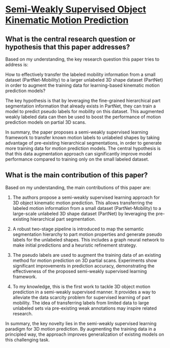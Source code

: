 # [Semi-Weakly Supervised Object Kinematic Motion Prediction](https://arxiv.org/abs/2303.17774)

## What is the central research question or hypothesis that this paper addresses?

 Based on my understanding, the key research question this paper tries to address is:

How to effectively transfer the labeled mobility information from a small dataset (PartNet-Mobility) to a larger unlabeled 3D shape dataset (PartNet) in order to augment the training data for learning-based kinematic motion prediction models?

The key hypothesis is that by leveraging the fine-grained hierarchical part segmentation information that already exists in PartNet, they can train a model to predict pseudo labels for mobility on this dataset. This augmented weakly labeled data can then be used to boost the performance of motion prediction models on partial 3D scans.

In summary, the paper proposes a semi-weakly supervised learning framework to transfer known motion labels to unlabeled shapes by taking advantage of pre-existing hierarchical segmentations, in order to generate more training data for motion prediction models. The central hypothesis is that this data augmentation approach can significantly improve model performance compared to training only on the small labeled dataset.


## What is the main contribution of this paper?

 Based on my understanding, the main contributions of this paper are:

1. The authors propose a semi-weakly supervised learning approach for 3D object kinematic motion prediction. This allows transferring the labeled motion information from a small dataset (PartNet-Mobility) to a large-scale unlabeled 3D shape dataset (PartNet) by leveraging the pre-existing hierarchical part segmentation. 

2. A robust two-stage pipeline is introduced to map the semantic segmentation hierarchy to part motion properties and generate pseudo labels for the unlabeled shapes. This includes a graph neural network to make initial predictions and a heuristic refinement strategy.

3. The pseudo labels are used to augment the training data of an existing method for motion prediction on 3D partial scans. Experiments show significant improvements in prediction accuracy, demonstrating the effectiveness of the proposed semi-weakly supervised learning framework.

4. To my knowledge, this is the first work to tackle 3D object motion prediction in a semi-weakly supervised manner. It provides a way to alleviate the data scarcity problem for supervised learning of part mobility. The idea of transferring labels from limited data to large unlabeled sets via pre-existing weak annotations may inspire related research.

In summary, the key novelty lies in the semi-weakly supervised learning paradigm for 3D motion prediction. By augmenting the training data in a principled way, the approach improves generalization of existing models on this challenging task.
